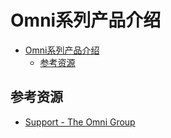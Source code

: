 # Omni系列产品介绍

<!--ts-->
* [Omni系列产品介绍](#omni系列产品介绍)
   * [参考资源](#参考资源)

<!-- Created by https://github.com/ekalinin/github-markdown-toc -->
<!-- Added by: runner, at: Fri Jul 15 06:41:59 UTC 2022 -->

<!--te-->

## 参考资源

- [Support - The Omni Group](https://support.omnigroup.com/manuals/)